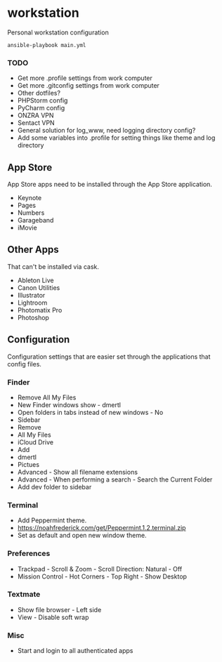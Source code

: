 # workstation

Personal workstation configuration

    ansible-playbook main.yml

### TODO

- Get more .profile settings from work computer
- Get more .gitconfig settings from work computer
- Other dotfiles?
- PHPStorm config
- PyCharm config
- ONZRA VPN
- Sentact VPN
- General solution for log_www, need logging directory config?
- Add some variables into .profile for setting things like theme and log directory

## App Store

App Store apps need to be installed through the App Store application.

- Keynote
- Pages
- Numbers
- Garageband
- iMovie

## Other Apps

That can't be installed via cask.

- Ableton Live
- Canon Utilities
- Illustrator
- Lightroom
- Photomatix Pro
- Photoshop

## Configuration

Configuration settings that are easier set through the applications that config files.

### Finder

- Remove All My Files
- New Finder windows show - dmertl
- Open folders in tabs instead of new windows - No
- Sidebar
 - Remove
  - All My Files
  - iCloud Drive
 - Add
  - dmertl
  - Pictues
- Advanced - Show all filename extensions
- Advanced - When performing a search - Search the Current Folder
- Add dev folder to sidebar

### Terminal

- Add Peppermint theme.
 - https://noahfrederick.com/get/Peppermint.1.2.terminal.zip
 - Set as default and open new window theme. 

### Preferences

- Trackpad - Scroll & Zoom - Scroll Direction: Natural - Off
- Mission Control - Hot Corners - Top Right - Show Desktop

### Textmate

- Show file browser - Left side
- View - Disable soft wrap

### Misc

- Start and login to all authenticated apps
